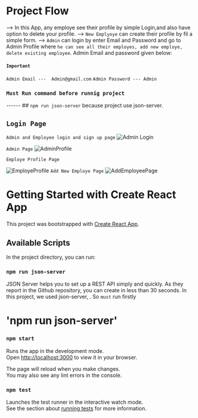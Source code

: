 # Project Flow
-->  In this App, any employe see their profile by simple Login,and also have option to delete your profile.
-->  `New Emplyoye` can create their profile by fil a simple form.
-->  `Admin` can login by enter Email and Password and go to Admin Profile where `he can see all their employes, add new employe, delete existing employee`.
Admin Email and password given below:

#### `Important` 
 `Admin Email ---  Admin@gmail.com`
 `Admin Password --- Admin `
 
 ### `Must Run command before runnig project`
 ------ ## `npm run json-server`
    because project use json-server.
    
    
## `Login Page`
   `Admin and Employee login and sign up page`
  ![Admin Login](https://user-images.githubusercontent.com/95141040/187068890-85c52233-ca68-400c-9fd8-9e0f6a931be5.png)
  
   `Admin Page`
  ![AdminProfile](https://user-images.githubusercontent.com/95141040/187069776-b30daa3a-a94c-4a41-899a-dcf3f46bd346.png)
  
  `Employe Profile Page`
  
![EmployeProfile](https://user-images.githubusercontent.com/95141040/187069819-8a1a7359-5d81-4cfe-920e-b653637f01cc.png)
   `Add New Employe Page`
  ![AddEmployeePage](https://user-images.githubusercontent.com/95141040/187069965-382c4931-1394-4e1f-9c9f-ae4bff902db5.png)
 

# Getting Started with Create React App

This project was bootstrapped with [Create React App](https://github.com/facebook/create-react-app).

## Available Scripts

In the project directory, you can run:

### `npm run json-server`
 JSON Server helps you to set up a REST API simply and quickly. As they report in the Github repository, you can create in less than 30 seconds. In this project, we used json-server, .
  So `must` run firstly 
  # 'npm run json-server'
  
 


### `npm start`

Runs the app in the development mode.\
Open [http://localhost:3000](http://localhost:3000) to view it in your browser.

The page will reload when you make changes.\
You may also see any lint errors in the console.

### `npm test`

Launches the test runner in the interactive watch mode.\
See the section about [running tests](https://facebook.github.io/create-react-app/docs/running-tests) for more information.
